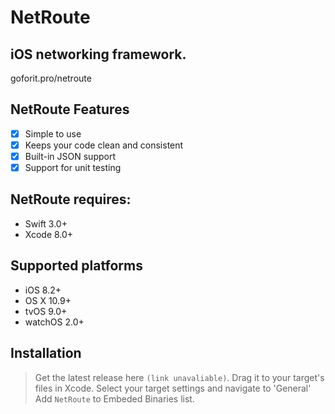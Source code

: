 # NetRoute
## iOS networking framework.

goforit.pro/netroute

## NetRoute Features

- [x] Simple to use
- [x] Keeps your code clean and consistent
- [x] Built-in JSON support
- [x] Support for unit testing

## NetRoute requires:

- Swift 3.0+
- Xcode 8.0+

## Supported platforms

- iOS 8.2+
- OS X 10.9+
- tvOS 9.0+
- watchOS 2.0+

## Installation

> Get the latest release here `(link unavaliable)`. 
> Drag it to your target's files in Xcode. 
> Select your target settings and navigate to 'General'
> Add `NetRoute` to Embeded Binaries list. 
